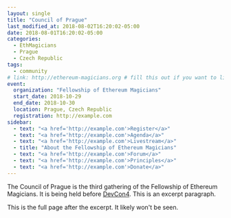 ```yaml
---
layout: single
title: "Council of Prague"
last_modified_at: 2018-08-02T16:20:02-05:00
date: 2018-08-01T16:20:02-05:00
categories:
  - EthMagicians
  - Prague
  - Czech Republic
tags:
  - community
# link: http://ethereum-magicians.org # fill this out if you want to link to an external event website
event:
  organization: "Fellowship of Ethereum Magicians"
  start_date: 2018-10-29
  end_date: 2018-10-30
  location: Prague, Czech Republic
  registration: http://example.com
sidebar:
  - text: "<a href='http://example.com'>Register</a>"
  - text: "<a href='http://example.com'>Agenda</a>"
  - text: "<a href='http://example.com'>Livestream</a>"
  - title: "About the Fellowship of Ethereum Magicians"
  - text: "<a href='http://example.com'>Forum</a>"
  - text: "<a href='http://example.com'>Principles</a>"
  - text: "<a href='http://example.com'>Donate</a>"
---
```


The Council of Prague is the third gathering of the Fellowship of Ethereum Magicians. It is being held before [DevCon4](https://devcon4.ethereum.org). This is an excerpt paragraph.

This is the full page after the excerpt. It likely won't be seen.